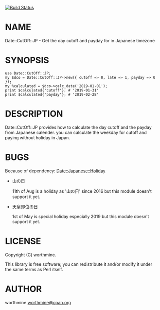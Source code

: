 [![Build Status](https://travis-ci.com/worthmine/Date-Cutoff-JP.svg?branch=master)](https://travis-ci.com/worthmine/Date-Cutoff-JP)
# NAME

Date::CutOff::JP - Get the day cutoff and payday for in Japanese timezone

# SYNOPSIS

    use Date::CutOff::JP;
    my $dco = Date::CutOff::JP->new({ cutoff => 0, late => 1, payday => 0 });
    my %calculated = $dco->calc_date('2019-01-01');
    print $calculated{'cutoff'}; # '2019-01-31'
    print $calculated{'payday'}; # '2019-02-28'

# DESCRIPTION

Date::CutOff::JP provides how to calculate the day cutoff and the payday from Japanese calender.
you can calculate the weekday for cutoff and paying without holiday in Japan.

# BUGS

Because of dependency: [Date::Japanese::Holiday](https://metacpan.org/pod/Date::Japanese::Holiday)

- 山の日

    11th of Aug is a holiday as '山の日' since 2016 but this module doesn't support it yet.

- 天皇即位の日

    1st of May is special holiday especially 2019 but this module doesn't support it yet.

# LICENSE

Copyright (C) worthmine.

This library is free software; you can redistribute it and/or modify
it under the same terms as Perl itself.

# AUTHOR

worthmine <worthmine@cpan.org>
